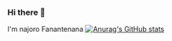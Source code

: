 ### Hi there 👋

I'm najoro Fanantenana
[![Anurag's GitHub stats](https://github-readme-stats.vercel.app/api?username=Najoro)](https://github.com/anuraghazra/github-readme-stats)
